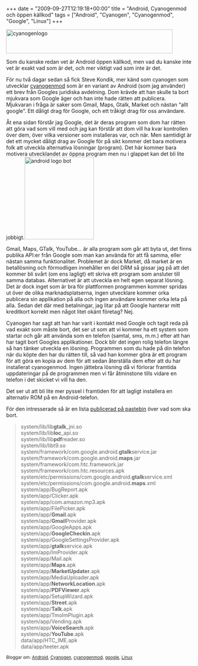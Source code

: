 +++
date = "2009-09-27T12:19:18+00:00"
title = "Android, Cyanogenmod och öppen källkod"
tags = ["Android", "Cyanogen", "Cyanogenmod", "Google", "Linux"]
+++

<img class="aligncenter size-full wp-image-752" title="cyanogenlogo" src="/images/2009/09/cyanogenlogo.png" alt="cyanogenlogo" width="450" height="65" />

Som du kanske redan vet är Android öppen källkod, men vad du kanske inte vet är exakt vad som är det, och mer viktigt vad som inte är det.

För nu två dagar sedan så fick Steve Kondik, mer känd som cyanogen som utvecklar [cyanogenmod][1] som är en variant av Android (som jag använder) ett brev från Googles juridiska avdelning. Dom krävde att han skulle ta bort mjukvara som Google äger och han inte hade rätten att publicera. Mjukvaran i fråga är saker som Gmail, Maps, Gtalk, Market och nästan &#8220;allt google&#8221;. Ett dåligt drag för Google, och ett tråkigt drag för oss användare.

Åt ena sidan förstår jag Google, det är deras program som dom har rätten att göra vad som vill med och jag kan förstår att dom vill ha kvar kontrollen över dem, över vilka versioner som installeras var, och när. Men samtidigt är det ett mycket dåligt drag av Google för på sikt kommer det bara motivera folk att utveckla alternativa lösningar (program). Det här kommer bara motivera utvecklandet av öppna program men nu i glappet kan det bli lite jobbigt.<img class="alignright size-full wp-image-753" title="android logo bot" src="/images/2009/09/android-logo-bot.jpg" alt="android logo bot" width="187" height="223" />

Gmail, Maps, GTalk, YouTube&#8230; är alla program som går att byta ut, det finns publika API:er från Google som man kan använda för att få samma, eller nästan samma funktionalitet. Problemet är dock Market, då market är en betallösning och förmodligen innehåller en del DRM så gissar jag på att det kommer bli svårt (om ens lagligt) ett skriva ett program som ansluter till samma databas. Alternativet är att utveckla en helt egen separat lösning. Det är dock inget som är bra för plattformen programmen kommer spridas ut över de olika marknadsplatserna, ingen utvecklare kommer orka publicera sin applikation på alla och ingen användare kommer orka leta på alla. Sedan det där med betalningar, jag litar på att Google hanterar mitt kreditkort korrekt men något litet okänt företag? Nej.

Cyanogen har sagt att han har varit i kontakt med Google och tagit reda på vad exakt som måste bort, det ser ut som att vi kommer ha ett system som startar och går att använda som en telefon (samtal, sms, m.m.) efter att han har tagit bort Googles applikationer. Dock blir det ingen rolig telefon längre så han tänker utveckla en lösning. Programmen som du hade på din telefon när du köpte den har du rätten till, så vad han kommer göra är ett program för att göra en kopia av dem för att sedan återställa dem efter att du har installerat cyanogenmod. Ingen jättebra lösning då vi förlorar framtida uppdateringar på de programmen men vi får åtminstone tills vidare en telefon i det skicket vi vill ha den.

Det ser ut att bli lite mer pyssel i framtiden för att lagligt installera en alternativ ROM på en Android-telefon.

För den intresserade så är en lista [publicerad på pastebin][2] över vad som ska bort.

> system/lib/lib**gtalk**_jni.so  
> system/lib/lib**loc**_api.so  
> system/lib/lib**pdf**reader.so  
> system/lib/libt9.so  
> system/framework/com.google.android.**gtalk**service.jar  
> system/framework/com.google.android.**maps**.jar  
> system/framework/com.htc.framework.jar  
> system/framework/com.htc.resources.apk  
> system/etc/permissions/com.google.android.**gtalk**service.xml  
> system/etc/permissions/com.google.android.**maps**.xml  
> system/app/BugReport.apk  
> system/app/Clicker.apk  
> system/app/com.amazon.mp3.apk  
> system/app/FilePicker.apk  
> system/app/**Gmail**.apk  
> system/app/**Gmail**Provider.apk  
> system/app/GoogleApps.apk  
> system/app/**GoogleCheckin**.apk  
> system/app/GoogleSettingsProvider.apk  
> system/app/**gtalk**service.apk  
> system/app/ImProvider.apk  
> system/app/Mail.apk  
> system/app/**Maps**.apk  
> system/app/**MarketUpdater**.apk  
> system/app/MediaUploader.apk  
> system/app/**NetworkLocation**.apk  
> system/app/**PDFViewer**.apk  
> system/app/SetupWizard.apk  
> system/app/**Street**.apk  
> system/app/**Talk**.apk  
> system/app/TmoImPlugin.apk  
> system/app/Vending.apk  
> system/app/**VoiceSearch**.apk  
> system/app/**YouTube**.apk  
> data/app/HTC_IME.apk  
> data/app/teeter.apk

<small> <p class='technorati-tags'>
  Bloggar om: <a class='technorati-link' href='http://bloggar.se/om/Android' rel='tag' target='_self'>Android</a>, <a class='technorati-link' href='http://bloggar.se/om/Cyanogen' rel='tag' target='_self'>Cyanogen</a>, <a class='technorati-link' href='http://bloggar.se/om/cyanogenmod' rel='tag' target='_self'>cyanogenmod</a>, <a class='technorati-link' href='http://bloggar.se/om/google' rel='tag' target='_self'>google</a>, <a class='technorati-link' href='http://bloggar.se/om/Linux' rel='tag' target='_self'>Linux</a>
</p></small>

 [1]: http://www.cyanogenmod.com
 [2]: http://pastebin.com/m1ca395b2
